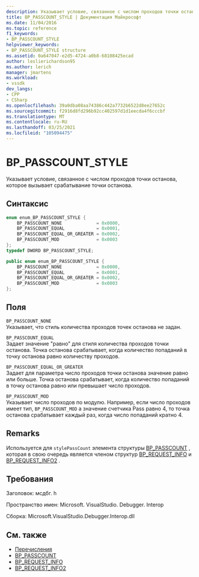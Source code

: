 ```yaml
---
description: Указывает условие, связанное с числом проходов точки останова, которое вызывает срабатывание точки останова.
title: BP_PASSCOUNT_STYLE | Документация Майкрософт
ms.date: 11/04/2016
ms.topic: reference
f1_keywords:
- BP_PASSCOUNT_STYLE
helpviewer_keywords:
- BP_PASSCOUNT_STYLE structure
ms.assetid: 0a647047-e2d5-4724-a0b8-68108425ecad
author: leslierichardson95
ms.author: lerich
manager: jmartens
ms.workload:
- vssdk
dev_langs:
- CPP
- CSharp
ms.openlocfilehash: 39a0dba08aa74386c442a7732b6522d8ee27652c
ms.sourcegitcommit: f2916d8fd296b92cc402597d1d1eecda4f6cccbf
ms.translationtype: MT
ms.contentlocale: ru-RU
ms.lasthandoff: 03/25/2021
ms.locfileid: "105094475"
---
```

# <a name="bp_passcount_style"></a>BP_PASSCOUNT_STYLE
Указывает условие, связанное с числом проходов точки останова, которое вызывает срабатывание точки останова.

## <a name="syntax"></a>Синтаксис

```cpp
enum enum_BP_PASSCOUNT_STYLE {
    BP_PASSCOUNT_NONE             = 0x0000,
    BP_PASSCOUNT_EQUAL            = 0x0001,
    BP_PASSCOUNT_EQUAL_OR_GREATER = 0x0002,
    BP_PASSCOUNT_MOD              = 0x0003
};
typedef DWORD BP_PASSCOUNT_STYLE;
```

```csharp
public enum enum_BP_PASSCOUNT_STYLE {
    BP_PASSCOUNT_NONE             = 0x0000,
    BP_PASSCOUNT_EQUAL            = 0x0001,
    BP_PASSCOUNT_EQUAL_OR_GREATER = 0x0002,
    BP_PASSCOUNT_MOD              = 0x0003
};
```

## <a name="fields"></a>Поля
`BP_PASSCOUNT_NONE`\
Указывает, что стиль количества проходов точек останова не задан.

`BP_PASSCOUNT_EQUAL`\
Задает значение "равно" для стиля количества проходов точки останова. Точка останова срабатывает, когда количество попаданий в точку останова равно количеству проходов.

`BP_PASSCOUNT_EQUAL_OR_GREATER`\
Задает для параметра число проходов точки останова значение равно или больше. Точка останова срабатывает, когда количество попаданий в точку останова равно или превышает число проходов.

`BP_PASSCOUNT_MOD`\
Указывает число проходов по модулю. Например, если число проходов имеет тип, `BP_PASSCOUNT_MOD` а значение счетчика Pass равно 4, то точка останова срабатывает каждый раз, когда число попаданий кратно 4.

## <a name="remarks"></a>Remarks
Используется для `stylePassCount` элемента структуры [BP_PASSCOUNT](../../../extensibility/debugger/reference/bp-passcount.md) , которая в свою очередь является членом структур [BP_REQUEST_INFO](../../../extensibility/debugger/reference/bp-request-info.md) и [BP_REQUEST_INFO2](../../../extensibility/debugger/reference/bp-request-info2.md) .

## <a name="requirements"></a>Требования
Заголовок: мсдбг. h

Пространство имен: Microsoft. VisualStudio. Debugger. Interop

Сборка: Microsoft.VisualStudio.Debugger.Interop.dll

## <a name="see-also"></a>См. также
- [Перечисления](../../../extensibility/debugger/reference/enumerations-visual-studio-debugging.md)
- [BP_PASSCOUNT](../../../extensibility/debugger/reference/bp-passcount.md)
- [BP_REQUEST_INFO](../../../extensibility/debugger/reference/bp-request-info.md)
- [BP_REQUEST_INFO2](../../../extensibility/debugger/reference/bp-request-info2.md)
